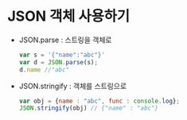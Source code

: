# JSON 객체 사용하기

* JSON.parse : 스트링을 객체로

  ```javascript
  var s = '{"name":"abc"}'
  var d = JSON.parse(s);
  d.name //"abc"
  ```

* JSON.stringify : 객체를 스트링으로

  ```javascript
  var obj = {name : "abc", func : console.log};
  JSON.stringify(obj) // {"name" : "abc"}
  ```
  
  
  
  
